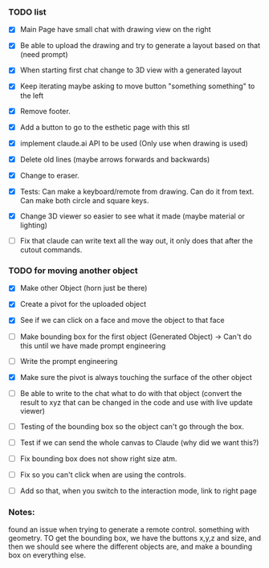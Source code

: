 ### TODO list
- [X] Main Page have small chat with drawing view on the right
- [X] Be able to upload the drawing and try to generate a layout based on that (need prompt)
- [X] When starting first chat change to 3D view with a generated layout
- [X] Keep iterating maybe asking to move button "something something" to the left
- [X] Remove footer.  
- [X] Add a button to go to the esthetic page with this stl
- [X] implement claude.ai API to be used (Only use when drawing is used)
- [X] Delete old lines (maybe arrows forwards and backwards)
- [X] Change to eraser.
- [X] Tests: Can make a keyboard/remote from drawing. Can do it from text. Can make both circle and square keys. 
- [X] Change 3D viewer so easier to see what it made (maybe material or lighting)
- [ ] Fix that claude can write text all the way out, it only does that after the cutout commands.


### TODO for moving another object
- [X] Make other Object (horn just be there)
- [X] Create a pivot for the uploaded object
- [X] See if we can click on a face and move the object to that face
- [ ] Make bounding box for the first object (Generated Object) -> Can't do this until we have made prompt engineering
- [ ] Write the prompt engineering
- [X] Make sure the pivot is always touching the surface of the other object
- [ ] Be able to write to the chat what to do with that object (convert the result to xyz that can be changed in the code and use with live update viewer)
- [ ] Testing of the bounding box so the object can't go through the box.
- [ ] Test if we can send the whole canvas to Claude (why did we want this?)
- [ ] Fix bounding box does not show right size atm.
- [ ] Fix so you can't click when are using the controls.
- [ ] Add so that, when you switch to the interaction mode, link to right page



### Notes:
found an issue when trying to generate a remote control. something with geometry.
TO get the bounding box, we have the buttons x,y,z and size, and then we should see where the different objects are, and make a bounding box on everything else.


